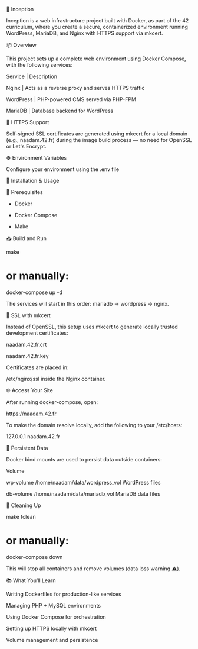 🐳 Inception

Inception is a web infrastructure project built with Docker, as part of the 42 curriculum, where you create a secure, containerized environment running WordPress, MariaDB, and Nginx with HTTPS support via mkcert.

📦 Overview

This project sets up a complete web environment using Docker Compose, with the following services:

Service   | Description

Nginx     | Acts as a reverse proxy and serves HTTPS traffic

WordPress | PHP-powered CMS served via PHP-FPM

MariaDB   | Database backend for WordPress

🔐 HTTPS Support

Self-signed SSL certificates are generated using mkcert for a local domain (e.g., naadam.42.fr) during the image build process — no need for OpenSSL or Let's Encrypt.

⚙️ Environment Variables

Configure your environment using the .env file

🧪 Installation & Usage

🔧 Prerequisites

- Docker

- Docker Compose

- Make

📥 Build and Run

make

# or manually:

docker-compose up -d

The services will start in this order: mariadb → wordpress → nginx.

🔐 SSL with mkcert

Instead of OpenSSL, this setup uses mkcert to generate locally trusted development certificates:

naadam.42.fr.crt

naadam.42.fr.key

Certificates are placed in:

/etc/nginx/ssl inside the Nginx container.

🌐 Access Your Site

After running docker-compose, open:

https://naadam.42.fr

To make the domain resolve locally, add the following to your /etc/hosts:

127.0.0.1 naadam.42.fr

📁 Persistent Data

Docker bind mounts are used to persist data outside containers:

Volume	

wp-volume	/home/naadam/data/wordpress_vol	WordPress files

db-volume	/home/naadam/data/mariadb_vol	MariaDB data files

🧹 Cleaning Up

make fclean

# or manually:

docker-compose down 

This will stop all containers and remove volumes (data loss warning ⚠️).

📚 What You’ll Learn

Writing Dockerfiles for production-like services

Managing PHP + MySQL environments

Using Docker Compose for orchestration

Setting up HTTPS locally with mkcert

Volume management and persistence
